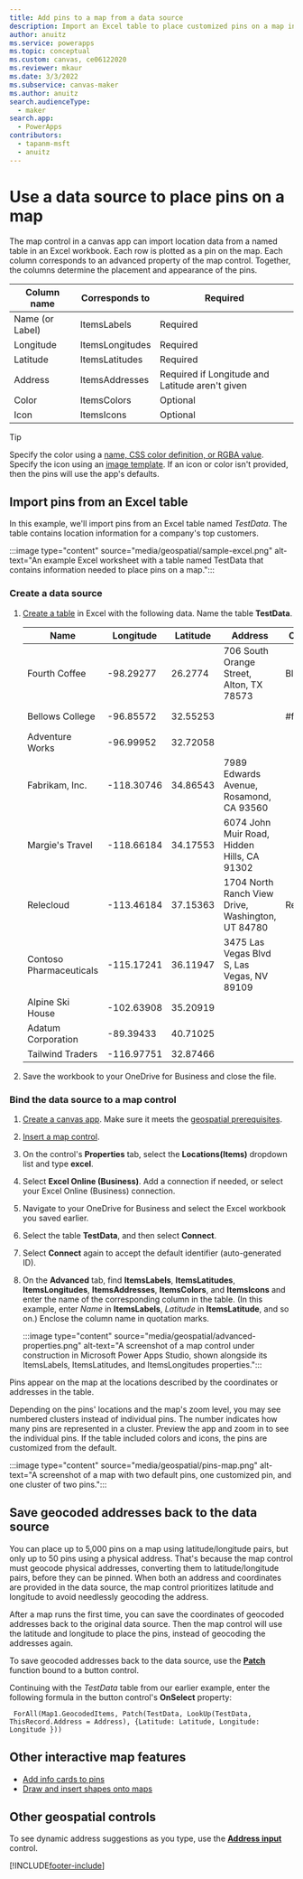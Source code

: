 ```yaml
---
title: Add pins to a map from a data source
description: Import an Excel table to place customized pins on a map in Power Apps.
author: anuitz
ms.service: powerapps
ms.topic: conceptual
ms.custom: canvas, ce06122020
ms.reviewer: mkaur
ms.date: 3/3/2022
ms.subservice: canvas-maker
ms.author: anuitz
search.audienceType: 
  - maker
search.app: 
  - PowerApps
contributors:
  - tapanm-msft
  - anuitz
---
```


# Use a data source to place pins on a map

The map control in a canvas app can import location data from a named table in an Excel workbook. Each row is plotted as a pin on the map. Each column corresponds to an advanced property of the map control. Together, the columns determine the placement and appearance of the pins.

| Column name | Corresponds to | Required |
| - | - | - |
| Name (or Label) | ItemsLabels | Required |
| Longitude | ItemsLongitudes | Required |
| Latitude | ItemsLatitudes | Required |
| Address | ItemsAddresses | Required if Longitude and Latitude aren't given |
| Color | ItemsColors | Optional |
| Icon | ItemsIcons | Optional |

>[!Tip]
> Specify the color using a [name, CSS color definition, or RGBA value](/functions/>function-colors). Specify the icon using an [image template](/azure/azure-maps/how-to-use-image-templates-web-sdk#list-of-image-templates). If an icon or color isn't provided, then the pins will use the app's defaults.

## Import pins from an Excel table

In this example, we'll import pins from an Excel table named *TestData*. The table contains location information for a company's top customers.

:::image type="content" source="media/geospatial/sample-excel.png" alt-text="An example Excel worksheet with a table named TestData that contains information needed to place pins on a map.":::

### Create a data source

1. [Create a table](https://go.microsoft.com/fwlink/?linkid=2186917) in Excel with the following data. Name the table **TestData**.

    | Name | Longitude | Latitude | Address | Color | Icon |
    | - | - | - | - | - | - |
    | Fourth Coffee | -98.29277 | 26.2774 | 706 South Orange Street, Alton, TX 78573 | Blue | marker-flat |
    | Bellows College | -96.85572 | 32.55253 | | #ffefcd | hexagon-thick |
    | Adventure Works | -96.99952 | 32.72058 | | | car |
    | Fabrikam, Inc. | -118.30746 | 34.86543 | 7989 Edwards Avenue, Rosamond, CA 93560 | | |
    | Margie's Travel | -118.66184 | 34.17553 | 6074 John Muir Road, Hidden Hills, CA 91302 | | |
    | Relecloud | -113.46184 | 37.15363 | 1704 North Ranch View Drive, Washington, UT 84780 | Red | car |
    | Contoso Pharmaceuticals | -115.17241  | 36.11947 | 3475 Las Vegas Blvd S, Las Vegas, NV 89109 | | |
    | Alpine Ski House | -102.63908 | 35.20919 | | | |
    | Adatum Corporation | -89.39433 | 40.71025 | | | |
    | Tailwind Traders | -116.97751 | 32.87466 | | | |

2. Save the workbook to your OneDrive for Business and close the file.

### Bind the data source to a map control

1. [Create a canvas app](./create-blank-app.md). Make sure it meets the [geospatial prerequisites](geospatial-overview.md#prerequisites).
2. [Insert a map control](geospatial-component-map.md).
3. On the control's **Properties** tab, select the **Locations(Items)** dropdown list and type **excel**.
4. Select **Excel Online (Business)**. Add a connection if needed, or select your Excel Online (Business) connection.
5. Navigate to your OneDrive for Business and select the Excel workbook you saved earlier.
6. Select the table **TestData**, and then select **Connect**.
7. Select **Connect** again to accept the default identifier (auto-generated ID).
8. On the **Advanced** tab, find **ItemsLabels**, **ItemsLatitudes**, **ItemsLongitudes**, **ItemsAddresses**, **ItemsColors**, and **ItemsIcons** and enter the name of the corresponding column in the table. (In this example, enter *Name* in **ItemsLabels**, *Latitude* in **ItemsLatitude**, and so on.) Enclose the column name in quotation marks.

    :::image type="content" source="media/geospatial/advanced-properties.png" alt-text="A screenshot of a map control under construction in Microsoft Power Apps Studio, shown alongside its ItemsLabels, ItemsLatitudes, and ItemsLongitudes properties.":::

Pins appear on the map at the locations described by the coordinates or addresses in the table.

Depending on the pins' locations and the map's zoom level, you may see numbered clusters instead of individual pins. The number indicates how many pins are represented in a cluster. Preview the app and zoom in to see the individual pins. If the table included colors and icons, the pins are customized from the default.

:::image type="content" source="media/geospatial/pins-map.png" alt-text="A screenshot of a map with two default pins, one customized pin, and one cluster of two pins.":::

## Save geocoded addresses back to the data source

You can place up to 5,000 pins on a map using latitude/longitude pairs, but only up to 50 pins using a physical address. That's because the map control must geocode physical addresses, converting them to latitude/longitude pairs, before they can be pinned. When both an address and coordinates are provided in the data source, the map control prioritizes latitude and longitude to avoid needlessly geocoding the address.

After a map runs the first time, you can save the coordinates of geocoded addresses back to the original data source. Then the map control will use the latitude and longitude to place the pins, instead of geocoding the addresses again.

To save geocoded addresses back to the data source, use the [**Patch**](./functions/function-patch.md) function bound to a button control.

Continuing with the *TestData* table from our earlier example, enter the following formula in the button control's **OnSelect** property:

```text
 ForAll(Map1.GeocodedItems, Patch(TestData, LookUp(TestData, ThisRecord.Address = Address), {Latitude: Latitude, Longitude: Longitude }))
```



## Other interactive map features

- [Add info cards to pins](geospatial-map-infocards.md)
- [Draw and insert shapes onto maps](geospatial-map-draw-shapes.md)

## Other geospatial controls

To see dynamic address suggestions as you type, use the **[Address input](geospatial-component-input-address.md)** control.

[!INCLUDE[footer-include](../../includes/footer-banner.md)]
